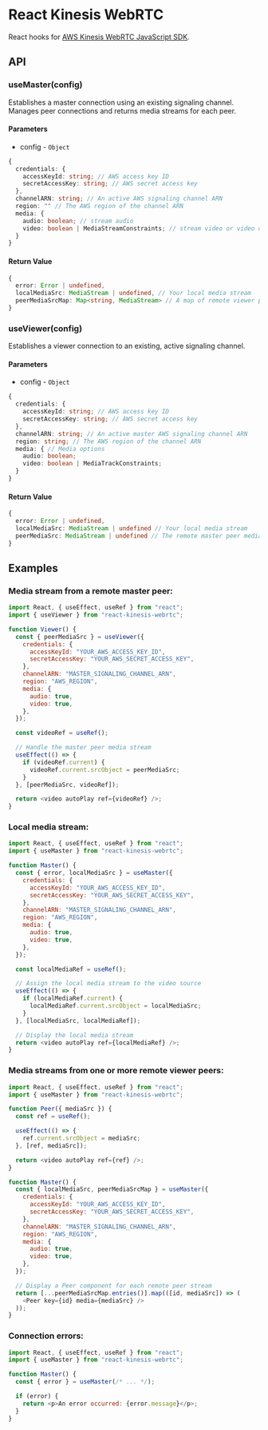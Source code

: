 # React Kinesis WebRTC

React hooks for [AWS Kinesis WebRTC JavaScript SDK](https://github.com/awslabs/amazon-kinesis-video-streams-webrtc-sdk-js).

## API

### useMaster(config)

Establishes a master connection using an existing signaling channel. Manages peer connections and returns media streams for each peer.

#### Parameters

- config - `Object`

```typescript
{
  credentials: {
    accessKeyId: string; // AWS access key ID
    secretAccessKey: string; // AWS secret access key
  },
  channelARN: string; // An active AWS signaling channel ARN
  region: "" // The AWS region of the channel ARN
  media: {
    audio: boolean; // stream audio
    video: boolean | MediaStreamConstraints; // stream video or video options
  }
}
```

#### Return Value

```typescript
{
  error: Error | undefined,
  localMediaSrc: MediaStream | undefined, // Your local media stream
  peerMediaSrcMap: Map<string, MediaStream> // A map of remote viewer peer media streams (item key is the user's unique ID)
}
```

### useViewer(config)

Establishes a viewer connection to an existing, active signaling channel.

#### Parameters

- config - `Object`

```typescript
{
  credentials: {
    accessKeyId: string; // AWS access key ID
    secretAccessKey: string; // AWS secret access key
  },
  channelARN: string; // An active master AWS signaling channel ARN
  region: string; // The AWS region of the channel ARN
  media: { // Media options
    audio: boolean;
    video: boolean | MediaTrackConstraints;
  }
}
```

#### Return Value

```typescript
{
  error: Error | undefined,
  localMediaSrc: MediaStream | undefined // Your local media stream
  peerMediaSrc: MediaStream | undefined // The remote master peer media stream
}
```

## Examples

### Media stream from a remote master peer:

```javascript
import React, { useEffect, useRef } from "react";
import { useViewer } from "react-kinesis-webrtc";

function Viewer() {
  const { peerMediaSrc } = useViewer({
    credentials: {
      accessKeyId: "YOUR_AWS_ACCESS_KEY_ID",
      secretAccessKey: "YOUR_AWS_SECRET_ACCESS_KEY",
    },
    channelARN: "MASTER_SIGNALING_CHANNEL_ARN",
    region: "AWS_REGION",
    media: {
      audio: true,
      video: true,
    },
  });

  const videoRef = useRef();

  // Handle the master peer media stream
  useEffect(() => {
    if (videoRef.current) {
      videoRef.current.srcObject = peerMediaSrc;
    }
  }, [peerMediaSrc, videoRef]);

  return <video autoPlay ref={videoRef} />;
}
```

### Local media stream:

```javascript
import React, { useEffect, useRef } from "react";
import { useMaster } from "react-kinesis-webrtc";

function Master() {
  const { error, localMediaSrc } = useMaster({
    credentials: {
      accessKeyId: "YOUR_AWS_ACCESS_KEY_ID",
      secretAccessKey: "YOUR_AWS_SECRET_ACCESS_KEY",
    },
    channelARN: "MASTER_SIGNALING_CHANNEL_ARN",
    region: "AWS_REGION",
    media: {
      audio: true,
      video: true,
    },
  });

  const localMediaRef = useRef();

  // Assign the local media stream to the video source
  useEffect(() => {
    if (localMediaRef.current) {
      localMediaRef.current.srcObject = localMediaSrc;
    }
  }, [localMediaSrc, localMediaRef]);

  // Display the local media stream
  return <video autoPlay ref={localMediaRef} />;
}
```

### Media streams from one or more remote viewer peers:

```javascript
import React, { useEffect, useRef } from "react";
import { useMaster } from "react-kinesis-webrtc";

function Peer({ mediaSrc }) {
  const ref = useRef();

  useEffect(() => {
    ref.current.srcObject = mediaSrc;
  }, [ref, mediaSrc]);

  return <video autoPlay ref={ref} />;
}

function Master() {
  const { localMediaSrc, peerMediaSrcMap } = useMaster({
    credentials: {
      accessKeyId: "YOUR_AWS_ACCESS_KEY_ID",
      secretAccessKey: "YOUR_AWS_SECRET_ACCESS_KEY",
    },
    channelARN: "MASTER_SIGNALING_CHANNEL_ARN",
    region: "AWS_REGION",
    media: {
      audio: true,
      video: true,
    },
  });

  // Display a Peer component for each remote peer stream
  return [...peerMediaSrcMap.entries()].map(([id, mediaSrc]) => (
    <Peer key={id} media={mediaSrc} />
  ));
}
```

### Connection errors:

```javascript
import React, { useEffect, useRef } from "react";
import { useMaster } from "react-kinesis-webrtc";

function Master() {
  const { error } = useMaster(/* ... */);

  if (error) {
    return <p>An error occurred: {error.message}</p>;
  }
}
```
